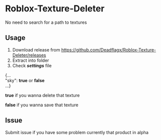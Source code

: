 # Roblox-Texture-Deleter
No need to search for a path to textures 
## Usage
1. Download release from https://github.com/Deadflagx/Roblox-Texture-Deleter/releases
2. Extract into folder
3. Check ***settings*** file

{...    
"sky": **true** or **false**    
     ...} 
     
**true** if you wanna delete that texture

**false** if you wanna save that texture

## Issue
Submit issue if you have some problem
currently that product in alpha
